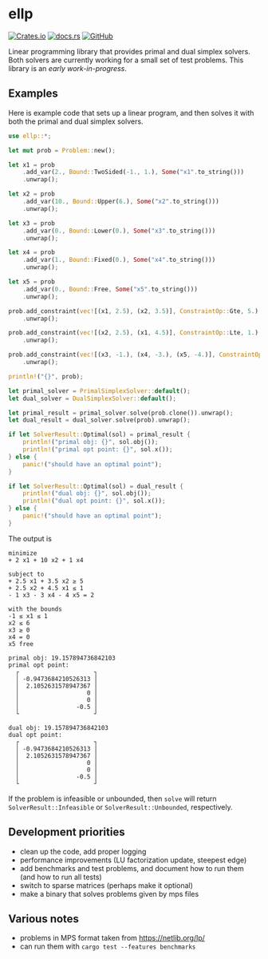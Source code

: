 # ellp

[![Crates.io](https://img.shields.io/crates/v/ellp)](https://crates.io/crates/ellp)
[![docs.rs](https://img.shields.io/docsrs/ellp)](https://docs.rs/ellp/)
[![GitHub](https://img.shields.io/github/license/kehlert/ellp)](https://github.com/kehlert/ellp/blob/dev/LICENSE.txt)

Linear programming library that provides primal and dual simplex solvers. Both solvers are currently working for a small set of test problems. This library is an *early work-in-progress*.

## Examples

Here is example code that sets up a linear program, and then solves it with both the primal and dual simplex solvers.


```rust
use ellp::*;

let mut prob = Problem::new();

let x1 = prob
    .add_var(2., Bound::TwoSided(-1., 1.), Some("x1".to_string()))
    .unwrap();

let x2 = prob
    .add_var(10., Bound::Upper(6.), Some("x2".to_string()))
    .unwrap();

let x3 = prob
    .add_var(0., Bound::Lower(0.), Some("x3".to_string()))
    .unwrap();

let x4 = prob
    .add_var(1., Bound::Fixed(0.), Some("x4".to_string()))
    .unwrap();

let x5 = prob
    .add_var(0., Bound::Free, Some("x5".to_string()))
    .unwrap();

prob.add_constraint(vec![(x1, 2.5), (x2, 3.5)], ConstraintOp::Gte, 5.)
    .unwrap();

prob.add_constraint(vec![(x2, 2.5), (x1, 4.5)], ConstraintOp::Lte, 1.)
    .unwrap();

prob.add_constraint(vec![(x3, -1.), (x4, -3.), (x5, -4.)], ConstraintOp::Eq, 2.)
    .unwrap();

println!("{}", prob);

let primal_solver = PrimalSimplexSolver::default();
let dual_solver = DualSimplexSolver::default();

let primal_result = primal_solver.solve(prob.clone()).unwrap();
let dual_result = dual_solver.solve(prob).unwrap();

if let SolverResult::Optimal(sol) = primal_result {
    println!("primal obj: {}", sol.obj());
    println!("primal opt point: {}", sol.x());
} else {
    panic!("should have an optimal point");
}

if let SolverResult::Optimal(sol) = dual_result {
    println!("dual obj: {}", sol.obj());
    println!("dual opt point: {}", sol.x());
} else {
    panic!("should have an optimal point");
}
```

The output is
```
minimize
+ 2 x1 + 10 x2 + 1 x4 

subject to
+ 2.5 x1 + 3.5 x2 ≥ 5
+ 2.5 x2 + 4.5 x1 ≤ 1
- 1 x3 - 3 x4 - 4 x5 = 2

with the bounds
-1 ≤ x1 ≤ 1
x2 ≤ 6
x3 ≥ 0
x4 = 0
x5 free

primal obj: 19.157894736842103
primal opt point: 
  ┌                     ┐
  │ -0.9473684210526313 │
  │  2.1052631578947367 │
  │                   0 │
  │                   0 │
  │                -0.5 │
  └                     ┘

dual obj: 19.157894736842103
dual opt point: 
  ┌                     ┐
  │ -0.9473684210526313 │
  │  2.1052631578947367 │
  │                   0 │
  │                   0 │
  │                -0.5 │
  └                     ┘
```

If the problem is infeasible or unbounded, then `solve` will return `SolverResult::Infeasible` or `SolverResult::Unbounded`, respectively.


## Development priorities
* clean up the code, add proper logging
* performance improvements (LU factorization update, steepest edge)
* add benchmarks and test problems, and document how to run them (and how to run all tests)
* switch to sparse matrices (perhaps make it optional)
* make a binary that solves problems given by mps files

## Various notes
* problems in MPS format taken from https://netlib.org/lp/
* can run them with `cargo test --features benchmarks`




